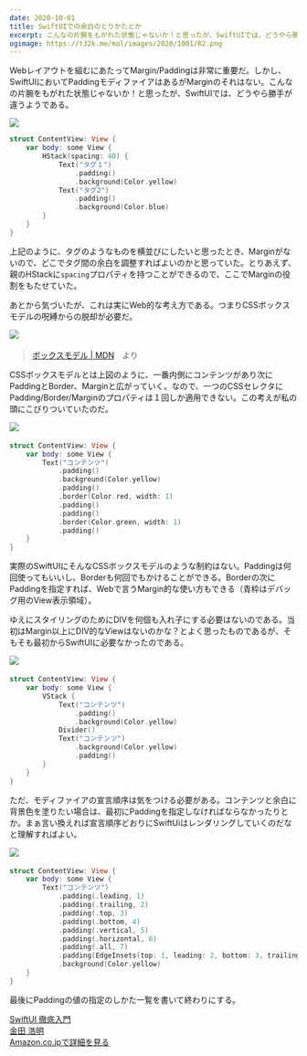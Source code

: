 ```yaml
---
date: 2020-10-01
title: SwiftUIでの余白のとりかたとか
excerpt: こんなの片腕をもがれた状態じゃないか！と思ったが、SwiftUIでは、どうやら勝手が違うようである。
ogimage: https://t32k.me/mol/images/2020/1001/02.png
---
```


Webレイアウトを組むにあたってMargin/Paddingは非常に重要だ。しかし、SwiftUIにおいてPaddingモディファイアはあるがMarginのそれはない。こんなの片腕をもがれた状態じゃないか！と思ったが、SwiftUIでは、どうやら勝手が違うようである。

![](/mol/images/2020/1001/00.png)

```swift
struct ContentView: View {
    var body: some View {
        HStack(spacing: 40) {
            Text("タグ１")
                .padding()
                .background(Color.yellow)
            Text("タグ2")
                .padding()
                .background(Color.blue)
        }
    }
}
```

上記のように、タグのようなものを横並びにしたいと思ったとき、Marginがないので、どこでタグ間の余白を調整すればよいのかと思っていた。とりあえず、親のHStackに`spacing`プロパティを持つことができるので、ここでMarginの役割をもたせていた。

あとから気づいたが、これは実にWeb的な考え方である。つまりCSSボックスモデルの呪縛からの脱却が必要だ。

![](/mol/images/2020/1001/01.png)　
> [ボックスモデル | MDN](https://developer.mozilla.org/ja/docs/Learn/CSS/Building_blocks/The_box_model)　より

CSSボックスモデルとは上図のように、一番内側にコンテンツがあり次にPaddingとBorder、Marginと広がっていく。なので、一つのCSSセレクタにPadding/Border/Marginのプロパティは１回しか適用できない。この考えが私の頭にこびりついていたのだ。

![](/mol/images/2020/1001/02.png)　
```swift
struct ContentView: View {
    var body: some View {
        Text("コンテンツ")
            .padding()
            .background(Color.yellow)
            .padding()
            .border(Color.red, width: 1)
            .padding()
            .padding()
            .border(Color.green, width: 1)
            .padding()
    }
}
```

実際のSwiftUIにそんなCSSボックスモデルのような制約はない。Paddingは何回使ってもいいし、Borderも何回でもかけることができる。Borderの次にPaddingを指定すれば、Webで言うMargin的な使い方もできる（青枠はデバッグ用のView表示領域）。

ゆえにスタイリングのためにDIVを何個も入れ子にする必要はないのである。当初はMargin以上にDIV的なViewはないのかな？とよく思ったものであるが、そもそも最初からSwiftUIに必要なかったのである。

![](/mol/images/2020/1001/03.png)　
```swift
struct ContentView: View {
    var body: some View {
        VStack {
            Text("コンテンツ")
                .padding()
                .background(Color.yellow)
            Divider()
            Text("コンテンツ")
                .background(Color.yellow)
                .padding()
        }
    }
}
```

ただ、モディファイアの宣言順序は気をつける必要がある。コンテンツと余白に背景色を塗りたい場合は、最初にPaddingを指定しなければならなかったりとか。まぁ言い換えれば宣言順序どおりにSwiftUiはレンダリングしていくのだなと理解すればよい。

![](/mol/images/2020/1001/04.png)　
```swift
struct ContentView: View {
    var body: some View {
        Text("コンテンツ")
            .padding(.leading, 1)
            .padding(.trailing, 2)
            .padding(.top, 3)
            .padding(.bottom, 4)
            .padding(.vertical, 5)
            .padding(.horizontal, 6)
            .padding(.all, 7)
            .padding(EdgeInsets(top: 1, leading: 2, bottom: 3, trailing: 4))
            .background(Color.yellow)
    }
}
```

最後にPaddingの値の指定のしかた一覧を書いて終わりにする。

<div class="__media"><a href="https://www.amazon.co.jp/dp/4815604061/?tag=warikiru-22" target="_blank" rel="noopener">
<img src="https://images-na.ssl-images-amazon.com/images/I/416ZqsPCCjL._SX393_BO1,204,203,200_.jpg" alt="" class="__media__image">
<div class="__media__body">
    <div>SwiftUI 徹底入門</div>
    <div class="__media__text">金田 浩明</div>
    <div>Amazon.co.jpで詳細を見る</div>
</div>
</a></div>
